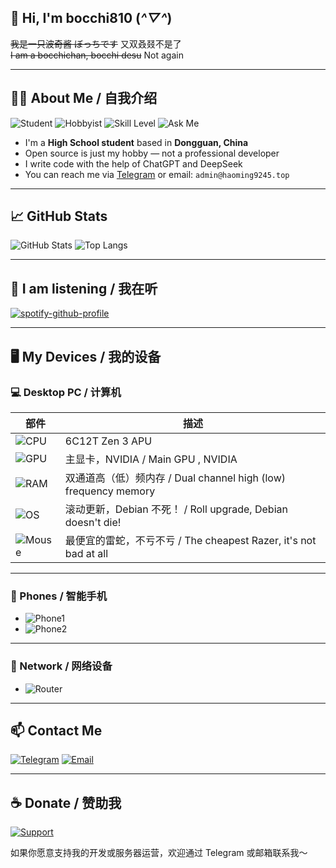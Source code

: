 ## 👋 Hi, I'm bocchi810 (*^▽^*)
~~我是一只波奇酱 ぼっちです~~ 又双叒叕不是了  
~~I am a bocchichan, bocchi desu~~ Not again

---

## 🧑‍💻 About Me / 自我介绍

![Student](https://img.shields.io/badge/🎓_Student-Dongguan,_China-blue)
![Hobbyist](https://img.shields.io/badge/💻_Open_Source-Hobbyist-informational)
![Skill Level](https://img.shields.io/badge/🧠_Skill-Average-yellow)
![Ask Me](https://img.shields.io/badge/❤️_Love-Newbies_asking_good_questions-red)

- I'm a **High School student** based in **Dongguan, China**
- Open source is just my hobby — not a professional developer
- I write code with the help of ChatGPT and DeepSeek 
- You can reach me via [Telegram](https://t.me/bocchi1919810) or email: `admin@haoming9245.top`

---

## 📈 GitHub Stats

![GitHub Stats](https://github-readme-stats.vercel.app/api?username=bocchi810&count_private=true&show_icons=true&theme=tokyonight)
![Top Langs](https://github-readme-stats.vercel.app/api/top-langs/?username=bocchi810&layout=compact&theme=tokyonight)

---

## 🎵 I am listening / 我在听

[![spotify-github-profile](https://spotify-github-profile.kittinanx.com/api/view?uid=31cw3jqlx2a3iqfwceudvwzziyaq&cover_image=true&theme=novatorem&show_offline=true&background_color=121212&interchange=true&bar_color=26a269&bar_color_cover=true)](https://spotify-github-profile.kittinanx.com/api/view?uid=31cw3jqlx2a3iqfwceudvwzziyaq&redirect=true)

---

## 🖥️ My Devices / 我的设备

### 💻 Desktop PC / 计算机

| 部件 | 描述 |
|------|------|
| ![CPU](https://img.shields.io/badge/CPU-Ryzen_5_5600G-red?logo=amd) | 6C12T Zen 3 APU |
| ![GPU](https://img.shields.io/badge/GPU-GeForce_RTX_4060-green?logo=nvidia) | 主显卡，NVIDIA / Main GPU , NVIDIA |
| ![RAM](https://img.shields.io/badge/RAM-32GB_DDR4_3200MHz-blue) | 双通道高（低）频内存 / Dual channel high (low) frequency memory |
| ![OS](https://img.shields.io/badge/OS-Debian_Sid-ff69b4?logo=debian&logoColor=white) | 滚动更新，Debian 不死！ / Roll upgrade, Debian doesn't die! |
| ![Mouse](https://img.shields.io/badge/Mouse-Razer_DeathAdder_Essential-9cf?logo=razer) | 最便宜的雷蛇，不亏不亏 / The cheapest Razer, it's not bad at all |

---

### 📱 Phones / 智能手机

- ![Phone1](https://img.shields.io/badge/📱_Redmi-Note_11T_Pro-blue?logo=xiaomi)
- ![Phone2](https://img.shields.io/badge/📱_Huawei-FIG--AL00-lightgrey?logo=Huawei)

---

### 📡 Network / 网络设备

- ![Router](https://img.shields.io/badge/Router-Redmi_AC2100-blue?logo=xiaomi)

---

## 📫 Contact Me

[![Telegram](https://img.shields.io/badge/Telegram-@bocchi1919810-2CA5E0?logo=telegram)](https://t.me/bocchi1919810)
[![Email](https://img.shields.io/badge/Email-admin@haoming9245.top-D14836?logo=gmail)](mailto:admin@haoming9245.top)

---

## ☕ Donate / 赞助我

[![Support](https://img.shields.io/badge/💰_Support-Contact_Me-yellow)](https://t.me/bocchi1919810)

如果你愿意支持我的开发或服务器运营，欢迎通过 Telegram 或邮箱联系我～

